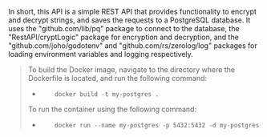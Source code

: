 In short, this API is a simple REST API that provides functionality to encrypt and decrypt strings, and saves the requests to a PostgreSQL database. It uses the "github.com/lib/pq" package to connect to the database, the "RestAPI/cryptLogic" package for encryption and decryption, and the "github.com/joho/godotenv" and "github.com/rs/zerolog/log" packages for loading environment variables and logging respectively.



>To build the Docker image, navigate to the directory where the Dockerfile is located, and run the following command:
>-         docker build -t my-postgres .
> To run the container using the following command:
>-         docker run --name my-postgres -p 5432:5432 -d my-postgres
